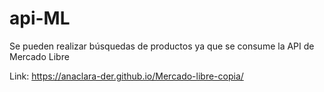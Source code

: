 # api-ML

Se pueden realizar búsquedas de productos ya que se consume la API de Mercado Libre


Link:   https://anaclara-der.github.io/Mercado-libre-copia/
